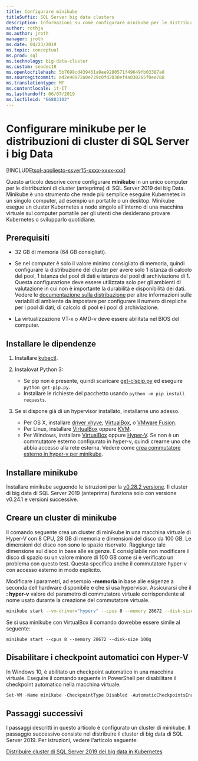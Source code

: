 ```yaml
---
title: Configurare minikube
titleSuffix: SQL Server big data clusters
description: Informazioni su come configurare minikube per le distribuzioni di cluster (anteprima) di SQL Server 2019 dei big data in un singolo computer.
author: rothja
ms.author: jroth
manager: jroth
ms.date: 04/23/2019
ms.topic: conceptual
ms.prod: sql
ms.technology: big-data-cluster
ms.custom: seodec18
ms.openlocfilehash: 5b7698cd439461a9ee9280571f49649fb03387a8
ms.sourcegitcommit: ad2e98972a0e739c0fd2038ef4a030265f0ee788
ms.translationtype: MT
ms.contentlocale: it-IT
ms.lasthandoff: 06/07/2019
ms.locfileid: "66803102"
---
```

# <a name="configure-minikube-for-sql-server-big-data-cluster-deployments"></a>Configurare minikube per le distribuzioni di cluster di SQL Server i big Data

[!INCLUDE[tsql-appliesto-ssver15-xxxx-xxxx-xxx](../includes/tsql-appliesto-ssver15-xxxx-xxxx-xxx.md)]

Questo articolo descrive come configurare **minikube** in un unico computer per le distribuzioni di cluster (anteprima) di SQL Server 2019 dei big Data. Minikube è uno strumento che rende più semplice eseguire Kubernetes in un singolo computer, ad esempio un portatile o un desktop. Minikube esegue un cluster Kubernetes a nodo singolo all'interno di una macchina virtuale sul computer portatile per gli utenti che desiderano provare Kubernetes o svilupparlo quotidiane. 

## <a name="prerequisites"></a>Prerequisiti

- 32 GB di memoria (64 GB consigliati).

- Se nel computer è solo il valore minimo consigliato di memoria, quindi configurare la distribuzione del cluster per avere solo 1 istanza di calcolo del pool, 1 istanza del pool di dati e istanza del pool di archiviazione di 1. Questa configurazione deve essere utilizzata solo per gli ambienti di valutazione in cui non è importante la durabilità e disponibilità dei dati. Vedere le [documentazione sulla distribuzione](deployment-guidance.md#configfile) per altre informazioni sulle variabili di ambiente da impostare per configurare il numero di repliche per i pool di dati, di calcolo di pool e i pool di archiviazione.

- La virtualizzazione VT-x o AMD-v deve essere abilitata nel BIOS del computer.

## <a name="install-dependencies"></a>Installare le dipendenze

1. Installare [kubectl](https://kubernetes.io/docs/tasks/tools/install-kubectl/).

1. Instalovat Python 3:
   - Se pip non è presente, quindi scaricare [get-clspip.py](https://bootstrap.pypa.io/get-pip.py) ed eseguire `python get-pip.py`.
   - Installare le richieste del pacchetto usando `python -m pip install requests`.

1. Se si dispone già di un hypervisor installato, installarne uno adesso.
   - Per OS X, installare [driver xhyve](https://git.k8s.io/minikube/docs/drivers.md), [VirtualBox](https://www.virtualbox.org/wiki/Downloads), o [VMware Fusion](https://www.vmware.com/products/fusion).
   - Per Linux, installare [VirtualBox](https://www.virtualbox.org/wiki/Downloads) oppure [KVM](https://www.linux-kvm.org/).
   - Per Windows, installare [VirtualBox](https://www.virtualbox.org/wiki/Downloads) oppure [Hyper-V](https://msdn.microsoft.com/virtualization/hyperv_on_windows/quick_start/walkthrough_install). Se non è un commutatore esterno configurato in hyper-v, quindi crearne uno che abbia accesso alla rete esterna.  Vedere come [crea commutatore esterno in hyper-v per minikube](https://blogs.msdn.microsoft.com/wasimbloch/2017/01/23/setting-up-kubernetes-on-windows10-laptop-with-minikube/).

## <a name="install-minikube"></a>Installare minikube

Installare minikube seguendo le istruzioni per la [v0.28.2 versione](https://github.com/kubernetes/minikube/releases/tag/v0.28.2). Il cluster di big data di SQL Server 2019 (anteprima) funziona solo con versione v0.24.1 e versioni successive.

## <a name="create-a-minikube-cluster"></a>Creare un cluster di minikube

Il comando seguente crea un cluster di minikube in una macchina virtuale di Hyper-V con 8 CPU, 28 GB di memoria e dimensioni del disco da 100 GB. Le dimensioni del disco non sono lo spazio riservato.  Raggiunge tale dimensione sul disco in base alle esigenze.  È consigliabile non modificare il disco di spazio su un valore minore di 100 GB come si è verificato un problema con questo test. Questa specifica anche il commutatore hyper-v con accesso esterno in modo esplicito.

Modificare i parametri, ad esempio **-memoria** in base alle esigenze a seconda dell'hardware disponibile e che si usa hypervisor.  Assicurarsi che il **: hyper-v** valore del parametro di commutatore virtuale corrispondente al nome usato durante la creazione del commutatore virtuale.

```bash
minikube start --vm-driver="hyperv" --cpus 8 --memory 28672 --disk-size 100g --hyperv-virtual-switch "External"
```

Se si usa minikube con VirtualBox il comando dovrebbe essere simile al seguente:

```base
minikube start --cpus 8 --memory 28672 --disk-size 100g
```

## <a name="disable-automatic-checkpoint-with-hyper-v"></a>Disabilitare i checkpoint automatici con Hyper-V

In Windows 10, è abilitato un checkpoint automatico in una macchina virtuale. Eseguire il comando seguente in PowerShell per disabilitare il checkpoint automatico nella macchina virtuale.

```PowerShell
Set-VM -Name minikube -CheckpointType Disabled -AutomaticCheckpointsEnabled $false
```

## <a name="next-steps"></a>Passaggi successivi

I passaggi descritti in questo articolo è configurato un cluster di minikube. Il passaggio successivo consiste nel distribuire il cluster di big data di SQL Server 2019. Per istruzioni, vedere l'articolo seguente:

[Distribuire cluster di SQL Server 2019 dei big data in Kubernetes](deployment-guidance.md#deploy)
